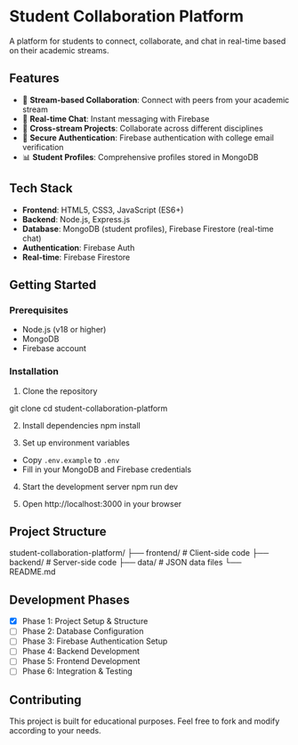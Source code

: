 # Student Collaboration Platform

A platform for students to connect, collaborate, and chat in real-time based on their academic streams.

## Features

- 🏫 **Stream-based Collaboration**: Connect with peers from your academic stream
- 💬 **Real-time Chat**: Instant messaging with Firebase
- 🤝 **Cross-stream Projects**: Collaborate across different disciplines  
- 🔐 **Secure Authentication**: Firebase authentication with college email verification
- 📊 **Student Profiles**: Comprehensive profiles stored in MongoDB

## Tech Stack

- **Frontend**: HTML5, CSS3, JavaScript (ES6+)
- **Backend**: Node.js, Express.js
- **Database**: MongoDB (student profiles), Firebase Firestore (real-time chat)
- **Authentication**: Firebase Auth
- **Real-time**: Firebase Firestore

## Getting Started

### Prerequisites
- Node.js (v18 or higher)
- MongoDB
- Firebase account

### Installation

1. Clone the repository

git clone <your-repo-url>
cd student-collaboration-platform



2. Install dependencies
npm install


3. Set up environment variables
- Copy `.env.example` to `.env`
- Fill in your MongoDB and Firebase credentials

4. Start the development server
npm run dev


5. Open http://localhost:3000 in your browser

## Project Structure

student-collaboration-platform/
├── frontend/ # Client-side code
├── backend/ # Server-side code
├── data/ # JSON data files
└── README.md


## Development Phases

- [x] Phase 1: Project Setup & Structure
- [ ] Phase 2: Database Configuration
- [ ] Phase 3: Firebase Authentication Setup
- [ ] Phase 4: Backend Development
- [ ] Phase 5: Frontend Development  
- [ ] Phase 6: Integration & Testing

## Contributing

This project is built for educational purposes. Feel free to fork and modify according to your needs.
